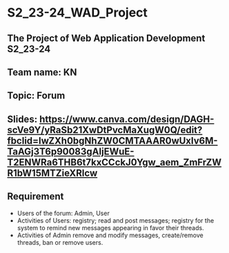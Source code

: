 # S2_23-24_WAD_Project 
## The Project of Web Application Development S2_23-24
## Team name: KN
## Topic: Forum
## Slides: https://www.canva.com/design/DAGH-scVe9Y/yRaSb21XwDtPvcMaXugW0Q/edit?fbclid=IwZXh0bgNhZW0CMTAAAR0wUxIv6M-TaAGj3T6p90083gAljEWuE-T2ENWRa6THB6t7kxCCckJ0Ygw_aem_ZmFrZWR1bW15MTZieXRlcw
## Requirement
- Users of the forum: Admin, User
- Activities of Users: registry; read and post messages; registry for the system to remind new messages appearing in favor their threads.
- Activities of Admin remove and modify messages, create/remove threads, ban or remove users.
